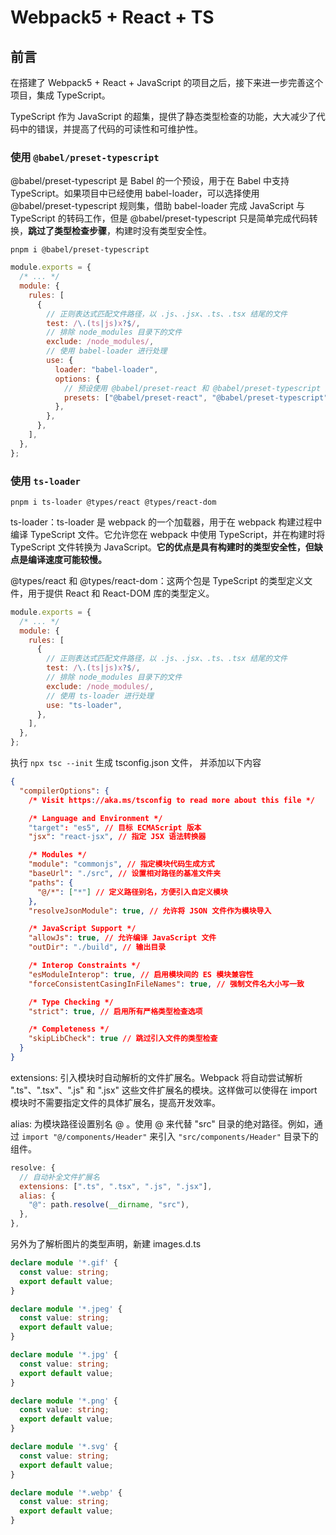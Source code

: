 # Webpack5 + React + TS

## 前言

在搭建了 Webpack5 + React + JavaScript 的项目之后，接下来进一步完善这个项目，集成 TypeScript。

TypeScript 作为 JavaScript 的超集，提供了静态类型检查的功能，大大减少了代码中的错误，并提高了代码的可读性和可维护性。

###  使用 `@babel/preset-typescript`

@babel/preset-typescript 是 Babel 的一个预设，用于在 Babel 中支持 TypeScript。如果项目中已经使用 babel-loader，可以选择使用 @babel/preset-typescript 规则集，借助 babel-loader 完成 JavaScript 与 TypeScript 的转码工作，但是 @babel/preset-typescript 只是简单完成代码转换，**跳过了类型检查步骤**，构建时没有类型安全性。


```
pnpm i @babel/preset-typescript
```

```js
module.exports = {
  /* ... */
  module: {
    rules: [
      {
        // 正则表达式匹配文件路径，以 .js、.jsx、.ts、.tsx 结尾的文件
        test: /\.(ts|js)x?$/,
        // 排除 node_modules 目录下的文件
        exclude: /node_modules/,
        // 使用 babel-loader 进行处理
        use: {
          loader: "babel-loader",
          options: {
            // 预设使用 @babel/preset-react 和 @babel/preset-typescript 进行转换
            presets: ["@babel/preset-react", "@babel/preset-typescript"],
          },
        },
      },
    ],
  },
};
```

### 使用 `ts-loader`

```
pnpm i ts-loader @types/react @types/react-dom
```

ts-loader：ts-loader 是 webpack 的一个加载器，用于在 webpack 构建过程中编译 TypeScript 文件。它允许您在 webpack 中使用 TypeScript，并在构建时将 TypeScript 文件转换为 JavaScript。**它的优点是具有构建时的类型安全性，但缺点是编译速度可能较慢。**

@types/react 和 @types/react-dom：这两个包是 TypeScript 的类型定义文件，用于提供 React 和 React-DOM 库的类型定义。

```js
module.exports = {
  /* ... */
  module: {
    rules: [
      {
        // 正则表达式匹配文件路径，以 .js、.jsx、.ts、.tsx 结尾的文件
        test: /\.(ts|js)x?$/,
        // 排除 node_modules 目录下的文件
        exclude: /node_modules/,
        // 使用 ts-loader 进行处理
        use: "ts-loader",
      },
    ],
  },
};
```

执行 `npx tsc --init` 生成 tsconfig.json 文件， 并添加以下内容


```json
{
  "compilerOptions": {
    /* Visit https://aka.ms/tsconfig to read more about this file */

    /* Language and Environment */
    "target": "es5", // 目标 ECMAScript 版本
    "jsx": "react-jsx", // 指定 JSX 语法转换器

    /* Modules */
    "module": "commonjs", // 指定模块代码生成方式
    "baseUrl": "./src", // 设置相对路径的基准文件夹
    "paths": {
      "@/*": ["*"] // 定义路径别名，方便引入自定义模块
    },
    "resolveJsonModule": true, // 允许将 JSON 文件作为模块导入

    /* JavaScript Support */
    "allowJs": true, // 允许编译 JavaScript 文件
    "outDir": "./build", // 输出目录

    /* Interop Constraints */
    "esModuleInterop": true, // 启用模块间的 ES 模块兼容性
    "forceConsistentCasingInFileNames": true, // 强制文件名大小写一致

    /* Type Checking */
    "strict": true, // 启用所有严格类型检查选项

    /* Completeness */
    "skipLibCheck": true // 跳过引入文件的类型检查
  }
}
```

extensions: 引入模块时自动解析的文件扩展名。Webpack 将自动尝试解析 ".ts"、".tsx"、".js" 和 ".jsx" 这些文件扩展名的模块。这样做可以使得在 import 模块时不需要指定文件的具体扩展名，提高开发效率。

alias: 为模块路径设置别名 @ 。使用 @ 来代替 "src" 目录的绝对路径。例如，通过 `import "@/components/Header"` 来引入 `"src/components/Header"` 目录下的组件。


```js
resolve: {
  // 自动补全文件扩展名
  extensions: [".ts", ".tsx", ".js", ".jsx"],
  alias: {
    "@": path.resolve(__dirname, "src"),
  },
},
```

另外为了解析图片的类型声明，新建 images.d.ts

```ts
declare module '*.gif' {
  const value: string;
  export default value;
}

declare module '*.jpeg' {
  const value: string;
  export default value;
}

declare module '*.jpg' {
  const value: string;
  export default value;
}

declare module '*.png' {
  const value: string;
  export default value;
}

declare module '*.svg' {
  const value: string;
  export default value;
}

declare module '*.webp' {
  const value: string;
  export default value;
}
```

